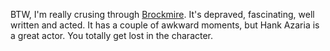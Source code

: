 BTW, I'm really crusing through <a href="https://www.metacritic.com/tv/brockmire">Brockmire</a>. It's depraved, fascinating, well written and acted. It has a couple of awkward moments, but Hank Azaria is a great actor. You totally get lost in the character. 
